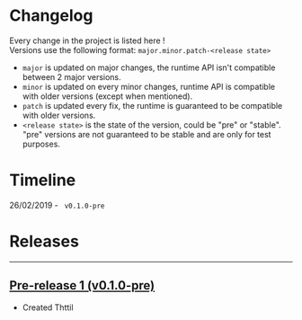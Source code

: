 # Changelog

Every change in the project is listed here !  
Versions use the following format: ``major.minor.patch-<release state>``  
* ``major`` is updated on major changes, the runtime API isn't compatible between 2 major versions.  
* ``minor`` is updated on every minor changes, runtime API is compatible with older versions (except when mentioned).
* ``patch`` is updated every fix, the runtime is guaranteed to be compatible with older versions.
* ``<release state>`` is the state of the version, could be "pre" or "stable". "pre" versions are not guaranteed to be stable and are only for test purposes. 

# Timeline

26/02/2019 - `` v0.1.0-pre``

# Releases

---


## [Pre-release 1 (v0.1.0-pre)](https://github.com/BasileCombet/Thttil/releases/tag/v0.1)

* Created Thttil